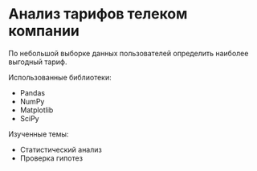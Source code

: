 # Анализ тарифов телеком компании

По небольшой выборке данных пользователей определить наиболее выгодный тариф.

Использованные библиотеки:
* Pandas  
* NumPy
* Matplotlib
* SciPy

Изученные темы:
* Статистический анализ
* Проверка гипотез
